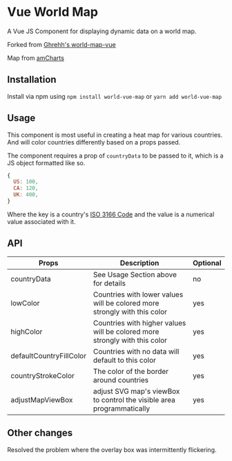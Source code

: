 # Vue World Map

A Vue JS Component for displaying dynamic data on a world map.

Forked from [Ghrehh's world-map-vue](https://github.com/Ghrehh/world-map-vue)

Map from [amCharts](https://www.amcharts.com/svg-maps/?map=world)

## Installation

Install via npm using `npm install world-vue-map` or `yarn add world-vue-map`

## Usage

This component is most useful in creating a heat map for various countries. And
will color countries differently based on a props passed.

The component requires a prop of `countryData` to be passed to it, which is a JS
object formatted like so.

```javascript
{
  US: 100,
  CA: 120,
  UK: 400,
}
```

Where the key is a country's
[ISO 3166 Code](https://en.wikipedia.org/wiki/ISO_3166) and the value is a
numerical value associated with it.

## API

| Props                   | Description                                                                | Optional |
| ----------------------- | -------------------------------------------------------------------------- | -------- |
| countryData             | See Usage Section above for details                                        | no       |
| lowColor                | Countries with lower values will be colored more strongly with this color  | yes      |
| highColor               | Countries with higher values will be colored more strongly with this color | yes      |
| defaultCountryFillColor | Countries with no data will default to this color                          | yes      |
| countryStrokeColor      | The color of the border around countries                                   | yes      |
| adjustMapViewBox        | adjust SVG map's viewBox to control the visible area programmatically      | yes      |

## Other changes

Resolved the problem where the overlay box was intermittently flickering.
